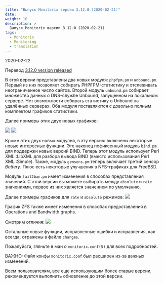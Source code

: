 ```yaml
---
title: "Выпуск Monitorix версии 3.12.0 (2020-02-21)"
date: 
weight: 10
description: >
  Выпуск Monitorix версии 3.12.0 (2020-02-21)
tags:
  - Monitorix
  - Monitoring
  - translation
---
```


2020-02-22

Перевод [3.12.0 version released](https://www.monitorix.org/news.html#N20200221)

В этой версии представлены два новых модуля: `phpfpm.pm` и `unbound.pm`. Первый из них позволяет собирать PHPFPM-статистику и отслеживать неограниченное число сайтов. Второй модуль `unbound.pm` собирает множество данных о DNS-службе Unbound, запущенном на локальном сервере. Нет возможности собирать статистику о Unbound на удалённых серверах. Оба модуля поставляются с довольно полным комплектом графиков статистики.

Далее примеры этих двух новых графиков:

![](https://www.monitorix.org/imgs/phpfpm.png)
![](https://www.monitorix.org/imgs/unbound.png)

Кроме этих двух новых модулей, в эту версию включены некоторые новые интересные функции. Это наконец пофиксенный модуль `bind.pm` для поддержки новых версий BIND. Теперь этот модуль использует Perl XML::LibXML для разбора вывода BIND (вместо использования Perl XML::Simple). Также, модуль `gensens.pm` теперь включает третий сенсор *Battery*. Плюс есть некоторые улучшения в NFS-графиках для FreeBSD.

Модуль `fail2ban.pm` имеет изменения в способах представления значений. С этой версии вы можете выбирать между `absolute` и `rate` значениями, первое из них является значением по умолчанию.

Далее примеры графиков для `rate` и `absolute` режимов:
![](https://www.monitorix.org/imgs/new_fail2ban.png)

График ZFS также имеет изменения в способах предоставления в Operations and Bandwidth graphs.

Смотрим отличия:
![](https://www.monitorix.org/imgs/new_zfs.png)

Остальные новые функции, исправленные ошибки и исправления, как всегда, отражены в файле `changes`.

Пожалуйста, гляньте в ман о `monitorix.conf(5)` для всех подробностей.

ВАЖНО: Файл конфы `monitorix.conf` был расширен из-за важных изменений.

Всем пользователям, все еще использующим более старые версии, рекомендуется выполнить обновление до этой версии.
